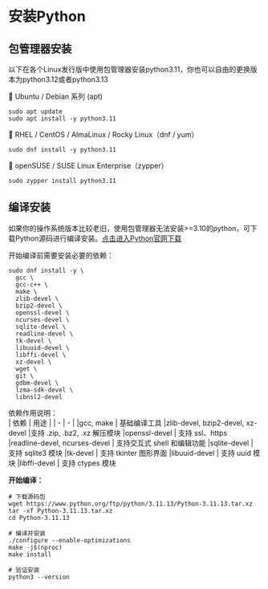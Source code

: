 # 安装Python

## 包管理器安装
以下在各个Linux发行版中使用包管理器安装python3.11，你也可以自由的更换版本为python3.12或者python3.13

🐧 Ubuntu / Debian 系列 (apt)
```shell
sudo apt update
sudo apt install -y python3.11
```

🐧 RHEL / CentOS / AlmaLinux / Rocky Linux（dnf / yum）
```shell
sudo dnf install -y python3.11
```

🐧 openSUSE / SUSE Linux Enterprise（zypper）
```shell
sudo zypper install python3.11
```
## 编译安装
如果你的操作系统版本比较老旧，使用包管理器无法安装>=3.10的python，可下载Python源码进行编译安装。[点击进入Python官网下载](https://www.python.org/downloads/)


开始编译前需要安装必要的依赖：
```shell
sudo dnf install -y \
  gcc \
  gcc-c++ \
  make \
  zlib-devel \
  bzip2-devel \
  openssl-devel \
  ncurses-devel \
  sqlite-devel \
  readline-devel \
  tk-devel \
  libuuid-devel \
  libffi-devel \
  xz-devel \
  wget \
  git \
  gdbm-devel \
  lzma-sdk-devel \
  libnsl2-devel
```

依赖作用说明：  
| 依赖 | 用途 |
| - | - |
|gcc, make | 基础编译工具
|zlib-devel, bzip2-devel, xz-devel |支持 .zip, .bz2, .xz 解压模块
|openssl-devel | 支持 ssl、https
|readline-devel, ncurses-devel | 支持交互式 shell 和编辑功能
|sqlite-devel | 支持 sqlite3 模块
|tk-devel | 支持 tkinter 图形界面
|libuuid-devel | 支持 uuid 模块
|libffi-devel | 支持 ctypes 模块



**开始编译：**
```shell
# 下载源码包
wget https://www.python.org/ftp/python/3.11.13/Python-3.11.13.tar.xz
tar -xf Python-3.11.13.tar.xz
cd Python-3.11.13

# 编译并安装
./configure --enable-optimizations
make -j$(nproc)
make install

# 验证安装
python3 --version
```